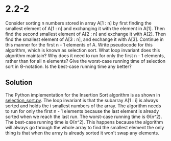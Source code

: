 # 2.2-2

Consider sorting n numbers stored in array A[1 : n] by first finding the smallest element of A[1 : n] and exchanging it with the element in A[1]. Then find the second smallest element of A[2 : n] and exchange it with A[2]. Then find the smallest element of A[3 : n], and exchange it with A[3]. Continue in this manner for the first n - 1 elements of A. Write pseudocode for this algorithm, which is known as selection sort. What loop invariant does this algorithm maintain? Why does it need to run for only the first n - 1 elements, rather than for all n elements? Give the worst-case running time of selection sort in Θ-notation. Is the best-case running time any better?

## Solution

The Python implementation for the Insertion Sort algorithm is as shown in [selection_sort.py](./selection_sort.py). The loop invariant is that the subarray A[1 : i] is always sorted and holds the i smallest numbers of the array. The algorithm needs to run for only the first n - 1 elements because the last element is already sorted when we reach the last run. The worst-case running time is Θ(n^2). The best-case running time is Θ(n^2). This happens because the algorithm will always go through the whole array to find the smallest element the only thing is that when the array is already sorted it won't swap any elements.
